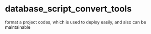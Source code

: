 # database_script_convert_tools
format a project codes, which is used to deploy easily, and also can be maintainable
